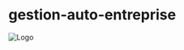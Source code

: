 # gestion-auto-entreprise

<img src = "http://jonathan-brea.fr/wp-content/uploads/2020/05/logo.png" title = "Logo" alt = "Logo">
